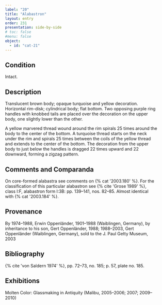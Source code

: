 ```yaml
---
label: "20"
title: "Alabastron"
layout: entry
order: 231
presentation: side-by-side
# toc: false
#menu: false 
object:
  - id: "cat-21"
---
```


## Condition

Intact.

## Description

Translucent brown body; opaque turquoise and yellow decoration. Horizontal rim-disk; cylindrical body; flat bottom. Two opposing purple ring handles with knobbed tails are placed over the decoration on the upper body, one slightly lower than the other.

A yellow marvered thread wound around the rim spirals 25 times around the body to the center of the bottom. A turquoise thread starts on the neck under the rim and spirals 25 times between the coils of the yellow thread and extends to the center of the bottom. The decoration from the upper body to just below the handles is dragged 22 times upward and 22 downward, forming a zigzag pattern.

## Comments and Comparanda

On core-formed alabastra see comments on {% cat '2003.180' %}. For the classification of this particular alabastron see {% cite 'Grose 1989' %}, class I:F, alabastron form I:3B: pp. 139–141, nos. 82–85. Almost identical with {% cat '2003.184' %}.

## Provenance

By 1974–1988, Erwin Oppenländer, 1901–1988 (Waiblingen, Germany), by inheritance to his son, Gert Oppenländer, 1988; 1988–2003, Gert Oppenländer (Waiblingen, Germany), sold to the J. Paul Getty Museum, 2003

## Bibliography

{% cite 'von Saldern 1974' %}, pp. 72–73, no. 185; p. 57, plate no. 185.

## Exhibitions

Molten Color: Glassmaking in Antiquity (Malibu, 2005–2006; 2007; 2009–2010)
